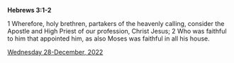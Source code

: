 **Hebrews 3:1-2**

1 Wherefore, holy brethren, partakers of the heavenly calling, consider the Apostle and High Priest of our profession, Christ Jesus; 2 Who was faithful to him that appointed him, as also Moses was faithful in all his house.

[Wednesday 28-December, 2022](https://t.me/s/daily_scripture)
